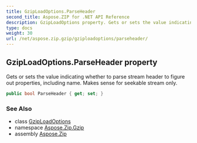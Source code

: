 ```yaml
---
title: GzipLoadOptions.ParseHeader
second_title: Aspose.ZIP for .NET API Reference
description: GzipLoadOptions property. Gets or sets the value indicating whether to parse stream header to figure out properties including name. Makes sense for seekable stream only
type: docs
weight: 30
url: /net/aspose.zip.gzip/gziploadoptions/parseheader/
---
```

## GzipLoadOptions.ParseHeader property

Gets or sets the value indicating whether to parse stream header to figure out properties, including name. Makes sense for seekable stream only.

```csharp
public bool ParseHeader { get; set; }
```

### See Also

* class [GzipLoadOptions](../)
* namespace [Aspose.Zip.Gzip](../../gziploadoptions/)
* assembly [Aspose.Zip](../../../)


